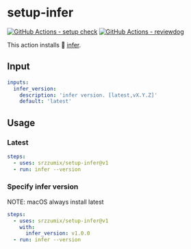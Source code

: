 # setup-infer

[![GitHub Actions - setup check](https://github.com/srz-zumix/setup-infer/actions/workflows/main.yml/badge.svg)](https://github.com/srz-zumix/setup-infer/actions/workflows/main.yml)
[![GitHub Actions - reviewdog](https://github.com/srz-zumix/setup-infer/actions/workflows/reviewdog.yml/badge.svg)](https://github.com/srz-zumix/setup-infer/actions/workflows/reviewdog.yml)

This action installs :blue_book: [infer][].

## Input

```yaml
inputs:
  infer_version:
    description: 'infer version. [latest,vX.Y.Z]'
    default: 'latest'
```

## Usage

### Latest

```yaml
steps:
  - uses: srzzumix/setup-infer@v1
  - run: infer --version
```

### Specify infer version

NOTE: macOS always install latest

```yaml
steps:
  - uses: srzzumix/setup-infer@v1
    with:
      infer_version: v1.0.0
  - run: infer --version
```

[infer]:https://github.com/facebook/infer
